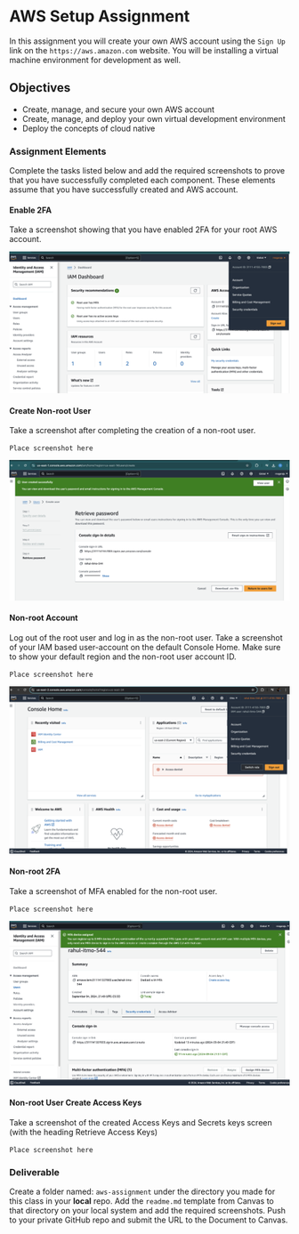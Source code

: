 # AWS Setup Assignment

In this assignment you will create your own AWS account using the `Sign Up` link on the `https://aws.amazon.com` website. You will be installing a virtual machine environment for development as well.

## Objectives 

* Create, manage, and secure your own AWS account
* Create, manage, and deploy your own virtual development environment
* Deploy the concepts of cloud native

### Assignment Elements

Complete the tasks listed below and add the required screenshots to prove that you have successfully completed each component. These elements assume that you have successfully created and AWS account.

#### Enable 2FA

Take a screenshot showing that you have enabled 2FA for your root AWS account.

![alt text](images/root-user-mfa.png)

#### Create Non-root User

Take a screenshot after completing the creation of a non-root user.

`Place screenshot here`


![alt text](images/create-non-root-account.png)

#### Non-root Account

Log out of the root user and log in as the non-root user. Take a screenshot of your IAM based user-account on the default Console Home. Make sure to show your default region and the non-root user account ID.

`Place screenshot here`

![alt text](images/non-root-account.png)

#### Non-root 2FA

Take a screenshot of MFA enabled for the non-root user.

`Place screenshot here`

![alt text](images/non-root-account-mfa.png)

#### Non-root User Create Access Keys

Take a screenshot of the created Access Keys and Secrets keys screen (with the heading Retrieve Access Keys)

`Place screenshot here`

### Deliverable

Create a folder named: `aws-assignment` under the directory you made for this class in your **local** repo. Add the `readme.md` template from Canvas to that directory on your local system and add the required screenshots.  Push to your private GitHub repo and submit the URL to the Document to Canvas.